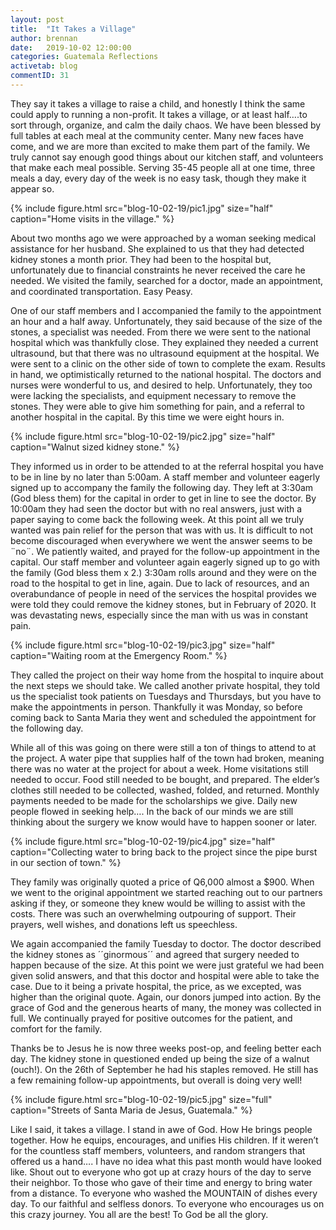 ```yaml
---
layout: post
title:  "It Takes a Village"
author: brennan
date:   2019-10-02 12:00:00
categories: Guatemala Reflections
activetab: blog
commentID: 31
---
```


They say it takes a village to raise a child, and honestly I think the same could apply to running a non-profit. It takes a village, or at least half….to sort through, organize, and calm the daily chaos. We have been blessed by full tables at each meal at the community center. Many new faces have come, and we are more than excited to make them part of the family. We truly cannot say enough good things about our kitchen staff, and volunteers that make each meal possible. Serving 35-45 people all at one time, three meals a day, every day of the week is no easy task, though they make it appear so.

{% include figure.html src="blog-10-02-19/pic1.jpg" size="half" caption="Home visits in the village." %}

About two months ago we were approached by a woman seeking medical assistance for her husband. She explained to us that they had detected kidney stones a month prior. They had been to the hospital but, unfortunately due to financial constraints he never received the care he needed. We visited the family, searched for a doctor, made an appointment, and coordinated transportation. Easy Peasy. 

One of our staff members and I accompanied the family to the appointment an hour and a half away. Unfortunately, they said because of the size of the stones, a specialist was needed. From there we were sent to the national hospital which was thankfully close. They explained they needed a current ultrasound, but that there was no ultrasound equipment at the hospital. We were sent to a clinic on the other side of town to complete the exam. Results in hand, we optimistically returned to the national hospital. The doctors and nurses were wonderful to us, and desired to help. Unfortunately, they too were lacking the specialists, and equipment necessary to remove the stones. They were able to give him something for pain, and a referral to another hospital in the capital. By this time we were eight hours in. 

{% include figure.html src="blog-10-02-19/pic2.jpg" size="half" caption="Walnut sized kidney stone." %}

They informed us in order to be attended to at the referral hospital you have to be in line by no later than 5:00am. A staff member and volunteer eagerly signed up to accompany the family the following day. They left at 3:30am (God bless them) for the capital in order to get in line to see the doctor. By 10:00am they had seen the doctor but with no real answers, just with a paper saying to come back the following week. At this point all we truly wanted was pain relief for the person that was with us. It is difficult to not become discouraged when everywhere we went the answer seems to be ¨no¨. We patiently waited, and prayed for the follow-up appointment in the capital. Our staff member and volunteer again eagerly signed up to go with the family (God bless them x 2.) 3:30am rolls around and they were on the road to the hospital to get in line, again. Due to lack of resources, and an overabundance of people in need of the services the hospital provides we were told they could remove the kidney stones, but in February of 2020. It was devastating news, especially since the man with us was in constant pain. 

{% include figure.html src="blog-10-02-19/pic3.jpg" size="half" caption="Waiting room at the Emergency Room." %}

They called the project on their way home from the hospital to inquire about the next steps we should take. We called another private hospital, they told us the specialist took patients on Tuesdays and Thursdays, but you have to make the appointments in person. Thankfully it was Monday, so before coming back to Santa Maria they went and scheduled the appointment for the following day. 

While all of this was going on there were still a ton of things to attend to at the project. A water pipe that supplies half of the town had broken, meaning there was no water at the project for about a week. Home visitations still needed to occur. Food still needed to be bought, and prepared. The elder’s clothes still needed to be collected, washed, folded, and returned. Monthly payments needed to be made for the scholarships we give. Daily new people flowed in seeking help…. In the back of our minds we are still thinking about the surgery we know would have to happen sooner or later.

{% include figure.html src="blog-10-02-19/pic4.jpg" size="half" caption="Collecting water to bring back to the project since the pipe burst in our section of town." %}

They family was originally quoted a price of Q6,000 almost a $900. When we went to the original appointment we started reaching out to our partners asking if they, or someone they knew would be willing to assist with the costs. There was such an overwhelming outpouring of support. Their prayers, well wishes, and donations left us speechless. 

We again accompanied the family Tuesday to doctor. The doctor described the kidney stones as      ´´ginormous´´ and agreed that surgery needed to happen because of the size. At this point we were just grateful we had been given solid answers, and that this doctor and hospital were able to take the case. Due to it being a private hospital, the price, as we excepted, was higher than the original quote. Again, our donors jumped into action. By the grace of God and the generous hearts of many, the money was collected in full. We continually prayed for positive outcomes for the patient, and comfort for the family. 

Thanks be to Jesus he is now three weeks post-op, and feeling better each day. The kidney stone in questioned ended up being the size of a walnut (ouch!). On the 26th of September he had his staples removed. He still has a few remaining follow-up appointments, but overall is doing very well!

{% include figure.html src="blog-10-02-19/pic5.jpg" size="full" caption="Streets of Santa Maria de Jesus, Guatemala." %}

Like I said, it takes a village. I stand in awe of God. How He brings people together. How he equips, encourages, and unifies His children. If it weren’t for the countless staff members, volunteers, and random strangers that offered us a hand…. I have no idea what this past month would have looked like. Shout out to everyone who got up at crazy hours of the day to serve their neighbor. To those who gave of their time and energy to bring water from a distance. To everyone who washed the MOUNTAIN of dishes every day. To our faithful and selfless donors. To everyone who encourages us on this crazy journey. You all are the best! To God be all the glory.    

